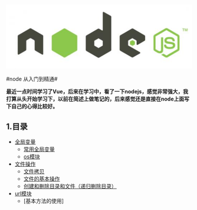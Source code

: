 ![image](./img/node.jpg)

#node 从入门到精通#
 
**最近一点时间学习了Vue，后来在学习中，看了一下nodejs，感觉非常强大，我打算从头开始学习下，以前在简述上做笔记的，后来感觉还是直接在node上面写下自己的心得比较好。**

## 1.目录 ##

* [全局变量](./)
    * [常用全局变量](./global/global.md)
    * [os模块](./os/os.md)
* [文件操作](./)
    * [文件拷贝](./files/files.md)
    * [文件的基本操作](./files/files.md)
    * [创建和删除目录和文件（递归删除目录）](https://github.com/hpstream/node_project/blob/master/config.js)
* [url模块](./)
    * [基本方法的使用]